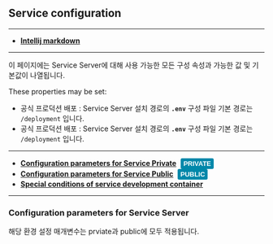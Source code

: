 <h2 id="section-title">Service configuration</h2>
<hr>

- **[Intellij markdown](https://www.jetbrains.com/help/idea/markdown.html)**

---
이 페이지에는 Service Server에 대해 사용 가능한 모든 구성 속성과 가능한 값 및 기본값이 나열됩니다. 
<br>

These properties may be set:

- 공식 프로덕션 배포 : Service Server 설치 경로의 **`.env`** 구성 파일 기본 경로는 `/deployment` 입니다.
- 공식 프로덕션 배포 : Service Server 설치 경로의 **`.env`** 구성 파일 기본 경로는 `/deployment` 입니다.

---

- **[Configuration parameters for Service Private](#configuration-parameters-for-private)**
  <a href="openvidu-pro/" target="_blank">
  <span id="openvidu-pro-tag" style="display: inline-block; background-color: rgb(0, 136, 170); color: white; font-weight: bold; padding: 0px 5px; margin-left: 5px; border-radius: 3px; font-size: 13px; line-height:21px; font-family: Montserrat, sans-serif;">
  PRIVATE</span>
  </a>
- **[Configuration parameters for Service Public](#configuration-parameters-for-public)**
  <a href="openvidu-pro/" target="_blank">
  <span id="openvidu-pro-tag" style="display: inline-block; background-color: rgb(0, 136, 170); color: white; font-weight: bold; padding: 0px 5px; margin-left: 5px; border-radius: 3px; font-size: 13px; line-height:21px; font-family: Montserrat, sans-serif;">
  PUBLIC</span>
  </a>
- **[Special conditions of service development container](#special-conditions-of-service-development-container)**

---

### Configuration parameters for Service Server

해당 환경 설정 매개변수는 prviate과 public에 모두 적용됩니다.

